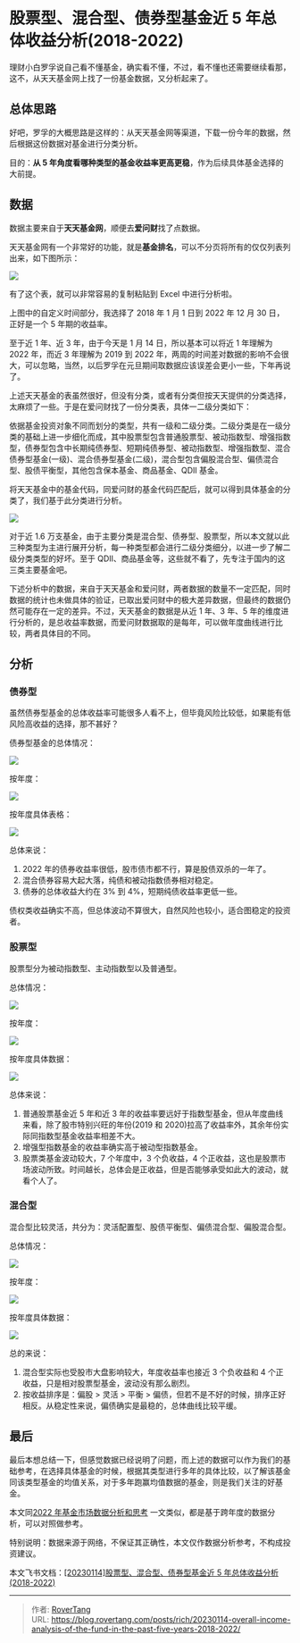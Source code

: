 # 股票型、混合型、债券型基金近 5 年总体收益分析(2018-2022)


理财小白罗孚说自己看不懂基金，确实看不懂，不过，看不懂也还需要继续看那，这不，从天天基金网上找了一份基金数据，又分析起来了。

## 总体思路

好吧，罗孚的大概思路是这样的：从天天基金网等渠道，下载一份今年的数据，然后根据这份数据对基金进行分类分析。

目的：**从 5 年角度看哪种类型的基金收益率更高更稳**，作为后续具体基金选择的大前提。

## 数据

数据主要来自于**天天基金网**，顺便去**爱问财**找了点数据。

天天基金网有一个非常好的功能，就是**基金排名**，可以不分页将所有的仅仅列表列出来，如下图所示：

![](static/boxcnLkWDXNvd8nxmPRtCSiU1sf.png)

有了这个表，就可以非常容易的复制粘贴到 Excel 中进行分析啦。

上图中的自定义时间部分，我选择了 2018 年 1 月 1 日到 2022 年 12 月 30 日，正好是一个 5 年期的收益率。

至于近 1 年、近 3 年，由于今天是 1 月 14 日，所以基本可以将近 1 年理解为 2022 年，而近 3 年理解为 2019 到 2022 年，两周的时间差对数据的影响不会很大，可以忽略，当然，以后罗孚在元旦期间取数据应该误差会更小一些，下年再说了。

上述天天基金的表虽然很好，但没有分类，或者有分类但按天天提供的分类选择，太麻烦了一些。于是在爱问财找了一份分类表，具体一二级分类如下：

依据基金投资对象不同而划分的类型，共有一级和二级分类。二级分类是在一级分类的基础上进一步细化而成，其中股票型包含普通股票型、被动指数型、增强指数型，债券型包含中长期纯债券型、短期纯债券型、被动指数型、增强指数型、混合债券型基金(一级)、混合债券型基金(二级)，混合型包含偏股混合型、偏债混合型、股债平衡型，其他包含保本基金、商品基金、QDII 基金。

将天天基金中的基金代码，同爱问财的基金代码匹配后，就可以得到具体基金的分类了，我们基于此分类进行分析。

![](static/boxcnsTFpVziCDDJ7V8cwynuldc.png)

对于近 1.6 万支基金，由于主要分类是混合型、债券型、股票型，所以本文就以此三种类型为主进行展开分析，每一种类型都会进行二级分类细分，以进一步了解二级分类类型的好坏。至于 QDII、商品基金等，这些就不看了，先专注于国内的这三类主要基金吧。

下述分析中的数据，来自于天天基金和爱问财，两者数据的数量不一定匹配，同时数据的统计也未做具体的验证，已取出爱问财中的极大差异数据，但最终的数据仍然可能存在一定的差异。不过，天天基金的数据是从近 1 年、3 年、5 年的维度进行分析的，是总收益率数据，而爱问财数据取的是每年，可以做年度曲线进行比较，两者具体目的不同。

## 分析

### 债券型

虽然债券型基金的总体收益率可能很多人看不上，但毕竟风险比较低，如果能有低风险高收益的选择，那不甚好？

债券型基金的总体情况：

![](static/boxcnAjjUxib33b9Nwf0kEKbWgh.png)

按年度：

![](static/boxcnm8CyCCSj9CYs9Sf8TPE9Te.png)

按年度具体表格：

![](static/boxcnb3RBziyNG6WZNBqAJrWSJf.png)

总体来说：

1. 2022 年的债券收益率很低，股市债市都不行，算是股债双杀的一年了。
2. 混合债券容易大起大落，纯债和被动指数债券相对稳定。
3. 债券的总体收益大约在 3% 到 4%，短期纯债收益率更低一些。

债权类收益确实不高，但总体波动不算很大，自然风险也较小，适合图稳定的投资者。

### 股票型

股票型分为被动指数型、主动指数型以及普通型。

总体情况：

![](static/boxcnAU2i6VwAlb7wstmbn5vW6b.png)

按年度：

![](static/boxcnh6x4YMSf81KR19TZ6qV5ce.png)

按年度具体数据：

![](static/boxcnz1riyqn9cBU7hl0dIwGnVg.png)

总体来说：

1. 普通股票基金近 5 年和近 3 年的收益率要远好于指数型基金，但从年度曲线来看，除了股市特别兴旺的年份(2019 和 2020)拉高了收益率外，其余年份实际同指数型基金收益率相差不大。
2. 增强型指数基金的收益率确实高于被动型指数基金。
3. 股票类基金波动较大，7 个年度中，3 个负收益，4 个正收益，这也是股票市场波动所致。时间越长，总体会是正收益，但是否能够承受如此大的波动，就看个人了。

### 混合型

混合型比较灵活，共分为：灵活配置型、股债平衡型、偏债混合型、偏股混合型。

总体情况：

![](static/boxcnzmKub7in0utT3h6pYGKqjb.png)

按年度：

![](static/boxcnpbidr0J398O3qqMOgCqBih.png)

按年度具体数据：

![](static/boxcn1ftrSNd3Kj7WXWJV1qk0Ah.png)

总的来说：

1. 混合型实际也受股市大盘影响较大，年度收益率也接近 3 个负收益和 4 个正收益，只是相对股票型基金，波动没有那么剧烈。
2. 按收益排序是：偏股 &gt; 灵活 &gt; 平衡 &gt; 偏债，但若不是不好的时候，排序正好相反。从稳定性来说，偏债确实是最稳的，总体曲线比较平缓。

## 最后

最后本想总结一下，但感觉数据已经说明了问题，而上述的数据可以作为我们的基础参考，在选择具体基金的时候，根据其类型进行多年的具体比较，以了解该基金同该类型基金的均值关系，对于多年跑赢均值数据的基金，则是我们关注的好基金。

本文同[2022 年基金市场数据分析和思考](https://shanghai.rovertang.com/posts/rich/20221126-analysis-and-reflection-on-fund-market-data-in-2022/) 一文类似，都是基于跨年度的数据分析，可以对照做参考。

特别说明：数据来源于网络，不保证其正确性，本文仅作数据分析参考，不构成投资建议。

本文飞书文档：[[20230114]股票型、混合型、债券型基金近 5 年总体收益分析(2018-2022)](https://rovertang.feishu.cn/docx/CJosdva4xoUO5OxbF73cYsfSnLb)


---

> 作者: [RoverTang](https://rovertang.com)  
> URL: https://blog.rovertang.com/posts/rich/20230114-overall-income-analysis-of-the-fund-in-the-past-five-years-2018-2022/  


